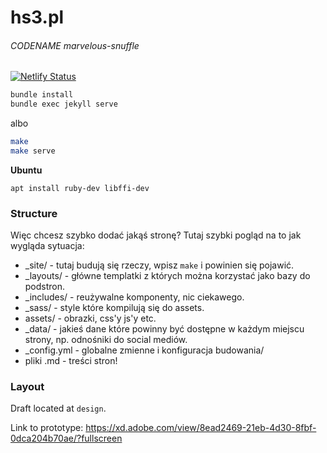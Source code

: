 # hs3.pl
###### CODENAME marvelous-snuffle

[![Netlify Status](https://api.netlify.com/api/v1/badges/d61529cf-7e8a-4de7-927c-5358cf4d7fa5/deploy-status)](https://app.netlify.com/sites/naughty-volhard-02c8b8/deploys)


```bash
bundle install
bundle exec jekyll serve
```
albo

```bash
make
make serve
```

**Ubuntu**

```
apt install ruby-dev libffi-dev
```

### Structure

Więc chcesz szybko dodać jakąś stronę?
Tutaj szybki pogląd na to jak wygląda sytuacja:

* _site/ - tutaj budują się rzeczy, wpisz `make` i powinien się pojawić.
* _layouts/ - główne templatki z których można korzystać jako bazy do podstron.
* _includes/ - reużywalne komponenty, nic ciekawego.
* _sass/ - style które kompilują się do assets.
* assets/ - obrazki, css'y js'y etc.
* _data/ - jakieś dane które powinny być dostępne w każdym miejscu strony, np. odnośniki do social mediów.
* _config.yml - globalne zmienne i konfiguracja budowania/
* pliki .md - treści stron!


### Layout
Draft located at `design`.

Link to prototype: https://xd.adobe.com/view/8ead2469-21eb-4d30-8fbf-0dca204b70ae/?fullscreen

